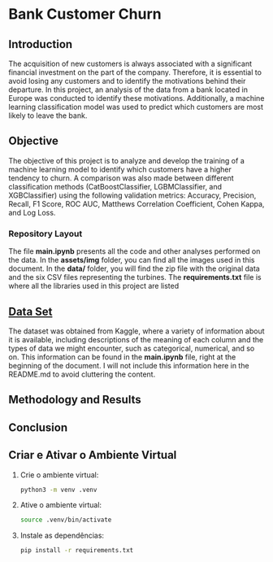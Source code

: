 # Bank Customer Churn

## Introduction

The acquisition of new customers is always associated with a significant financial investment on the part of the company. Therefore, it is essential to avoid losing any customers and to identify the motivations behind their departure. In this project, an analysis of the data from a bank located in Europe was conducted to identify these motivations. Additionally, a machine learning classification model was used to predict which customers are most likely to leave the bank.

## Objective

The objective of this project is to analyze and develop the training of a machine learning model to identify which customers have a higher tendency to churn. A comparison was also made between different classification methods (CatBoostClassifier, LGBMClassifier, and XGBClassifier) using the following validation metrics: Accuracy, Precision, Recall, F1 Score, ROC AUC, Matthews Correlation Coefficient, Cohen Kappa, and Log Loss.


### Repository Layout

The file __main.ipynb__ presents all the code and other analyses performed on the data. In the __assets/img__ folder, you can find all the images used in this document. In the __data/__ folder, you will find the zip file with the original data and the six CSV files representing the turbines. The __requirements.txt__ file is where all the libraries used in this project are listed

## [Data Set](https://www.kaggle.com/datasets/radheshyamkollipara/bank-customer-churn)

The dataset was obtained from Kaggle, where a variety of information about it is available, including descriptions of the meaning of each column and the types of data we might encounter, such as categorical, numerical, and so on. This information can be found in the __main.ipynb__ file, right at the beginning of the document. I will not include this information here in the README.md to avoid cluttering the content.

## Methodology and Results


## Conclusion

## Criar e Ativar o Ambiente Virtual

1. Crie o ambiente virtual:
    ```bash
    python3 -m venv .venv
    ```

2. Ative o ambiente virtual:
    ```bash
    source .venv/bin/activate
    ```

3. Instale as dependências:
    ```bash
    pip install -r requirements.txt
    ```